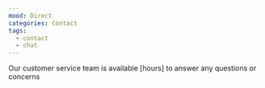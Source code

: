 ```yaml
---
mood: Direct
categories: Contact
tags:
  - contact
  - chat
---
```

Our customer service team is available \[hours] to answer any questions or concerns
